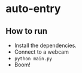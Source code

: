 # auto-entry

## How to run
- Install the dependencies.
- Connect to a webcam
- `python main.py`
- Boom!